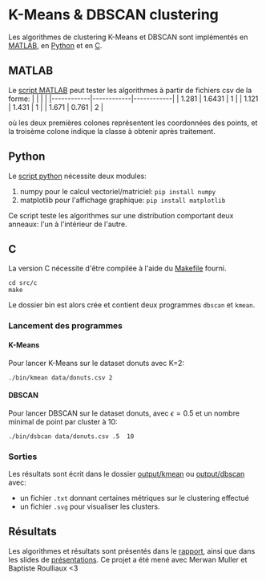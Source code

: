 # K-Means & DBSCAN clustering
Les algorithmes de clustering K-Means et DBSCAN sont implémentés en [MATLAB](https://github.com/Adrial-Knight/k-mean_DBSCAN_clustering/tree/main/src/matlab), en [Python](https://github.com/Adrial-Knight/k-mean_DBSCAN_clustering/tree/main/src/python) et en [C](https://github.com/Adrial-Knight/k-mean_DBSCAN_clustering/tree/main/src/c).

## MATLAB
Le [script MATLAB](https://github.com/Adrial-Knight/k-mean_DBSCAN_clustering/blob/main/src/matlab/main.m) peut tester les algorithmes à partir de fichiers csv de la forme:
|            |            |            |
|------------|------------|------------|
|    1.281   |  1.6431    |     1      |
|    1.121   |  1.431     |     1      |
|    1.671   |  0.761     |     2      |

où les deux premières colones représentent les coordonnées des points, et la troisème colone indique la classe à obtenir après traitement.

## Python
Le [script python](https://github.com/Adrial-Knight/k-mean_DBSCAN_clustering/blob/main/src/python/main.py) nécessite deux modules:
1. numpy pour le calcul vectoriel/matriciel: `pip install numpy`
2. matplotlib pour l'affichage graphique: `pip install matplotlib`

Ce script teste les algorithmes sur une distribution comportant deux anneaux: l'un à l'intérieur de l'autre.

## C
La version C nécessite d'être compilée à l'aide du [Makefile](https://github.com/Adrial-Knight/k-mean_DBSCAN_clustering/blob/main/src/c/Makefile) fourni.
```
cd src/c
make
```
Le dossier bin est alors crée et contient deux programmes `dbscan` et `kmean`.

### Lancement des programmes
#### K-Means
Pour lancer K-Means sur le dataset donuts avec K=2:
```
./bin/kmean data/donuts.csv 2
```

#### DBSCAN
Pour lancer DBSCAN sur le dataset donuts, avec $\epsilon=0.5$ et un nombre minimal de point par cluster à 10:
```
./bin/dsbcan data/donuts.csv .5  10
```

### Sorties
Les résultats sont écrit dans le dossier [output/kmean](https://github.com/Adrial-Knight/k-mean_DBSCAN_clustering/tree/main/src/c/output/kmean) ou [output/dbscan](https://github.com/Adrial-Knight/k-mean_DBSCAN_clustering/tree/main/src/c/output/dbscan) avec:
- un fichier `.txt` donnant certaines métriques sur le clustering effectué
- un fichier `.svg` pour visualiser les clusters.


## Résultats
Les algorithmes et résultats sont présentés dans le [rapport](https://github.com/Adrial-Knight/k-mean_DBSCAN_clustering/blob/main/doc/rapport.md), ainsi que dans les slides de [présentations](https://github.com/Adrial-Knight/k-mean_DBSCAN_clustering/blob/main/doc/pr%C3%A9sentation.pdf).
Ce projet a été mené avec Merwan Muller et Baptiste Roulliaux <3
